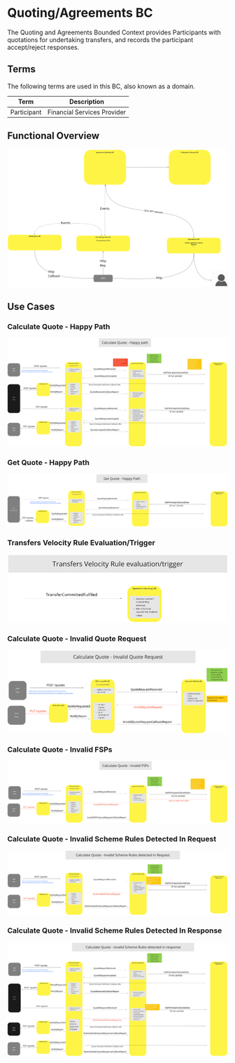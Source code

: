 # Quoting/Agreements BC

The Quoting and Agreements Bounded Context provides Participants with quotations for undertaking transfers, and records the participant accept/reject responses.

## Terms

The following terms are used in this BC, also known as a domain.

| Term | Description |
|---|---|
| Participant | Financial Services Provider |

## Functional Overview

![Use Case - Functional Overview](./assets/qtaFunctionalOverview_20210825.png)
>

## Use Cases

### Calculate Quote - Happy Path

![Use Case - Calculate Quote - Happy Path](./assets/qtaCalculateQuoteHappyPath_20210825.png)
>

### Get Quote - Happy Path

![Use Case - Example REPLACE ME](./assets/qtaGetQuoteHappyPath.png)
>

### Transfers Velocity Rule Evaluation/Trigger

![Use Case - Transfers Velocity Rule Evaluation/Trigger](./assets/qtaTransfersVelocityRuleEval-Trigger_20210825.png)
>

### Calculate Quote - Invalid Quote Request

![Use Case - Calculate Quote - Invalid Quote Request](./assets/qtaCalculateQuoteInvalidQuoteRequest_20210825.png)
>

### Calculate Quote - Invalid FSPs

![Use Case - Calculate Quote - Invalid FSPs](./assets/qtaCalculateQuoteInvalidFSPs_20210825.png)
>

### Calculate Quote - Invalid Scheme Rules Detected In Request

![Use Case - Calculate Quote - Invalid Scheme Rules detected in Request](./assets/qtaCalculateQuoteInvalidSchemeRulesRequest_20210825.png)
>

### Calculate Quote - Invalid Scheme Rules Detected In Response

![Use Case - Calculate Quote - Invalid Scheme Rules detected in response](./assets/qtaCalculateQuoteInvalidSchemeRulesResponse_20210825.png)
>

<!--## Notes -->

<!-- Footnotes themselves at the bottom. -->
[^1]: Common Interfaces: [Mojaloop Common Interface List](../../commonInterfaces.md)
